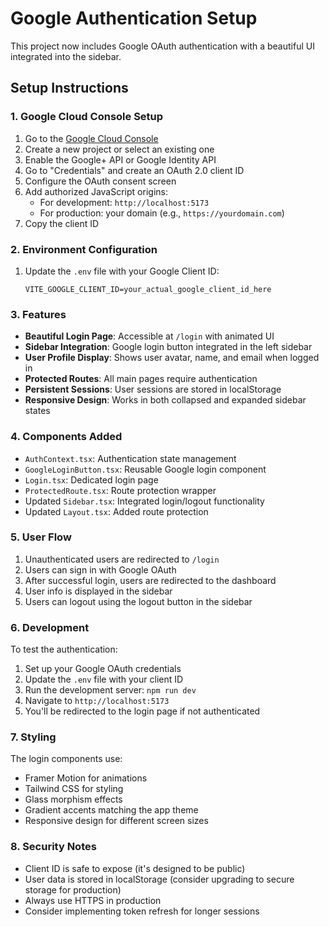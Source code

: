 # Google Authentication Setup

This project now includes Google OAuth authentication with a beautiful UI integrated into the sidebar.

## Setup Instructions

### 1. Google Cloud Console Setup

1. Go to the [Google Cloud Console](https://console.cloud.google.com/)
2. Create a new project or select an existing one
3. Enable the Google+ API or Google Identity API
4. Go to "Credentials" and create an OAuth 2.0 client ID
5. Configure the OAuth consent screen
6. Add authorized JavaScript origins:
   - For development: `http://localhost:5173`
   - For production: your domain (e.g., `https://yourdomain.com`)
7. Copy the client ID

### 2. Environment Configuration

1. Update the `.env` file with your Google Client ID:
   ```
   VITE_GOOGLE_CLIENT_ID=your_actual_google_client_id_here
   ```

### 3. Features

- **Beautiful Login Page**: Accessible at `/login` with animated UI
- **Sidebar Integration**: Google login button integrated in the left sidebar
- **User Profile Display**: Shows user avatar, name, and email when logged in
- **Protected Routes**: All main pages require authentication
- **Persistent Sessions**: User sessions are stored in localStorage
- **Responsive Design**: Works in both collapsed and expanded sidebar states

### 4. Components Added

- `AuthContext.tsx`: Authentication state management
- `GoogleLoginButton.tsx`: Reusable Google login component
- `Login.tsx`: Dedicated login page
- `ProtectedRoute.tsx`: Route protection wrapper
- Updated `Sidebar.tsx`: Integrated login/logout functionality
- Updated `Layout.tsx`: Added route protection

### 5. User Flow

1. Unauthenticated users are redirected to `/login`
2. Users can sign in with Google OAuth
3. After successful login, users are redirected to the dashboard
4. User info is displayed in the sidebar
5. Users can logout using the logout button in the sidebar

### 6. Development

To test the authentication:

1. Set up your Google OAuth credentials
2. Update the `.env` file with your client ID
3. Run the development server: `npm run dev`
4. Navigate to `http://localhost:5173`
5. You'll be redirected to the login page if not authenticated

### 7. Styling

The login components use:
- Framer Motion for animations
- Tailwind CSS for styling
- Glass morphism effects
- Gradient accents matching the app theme
- Responsive design for different screen sizes

### 8. Security Notes

- Client ID is safe to expose (it's designed to be public)
- User data is stored in localStorage (consider upgrading to secure storage for production)
- Always use HTTPS in production
- Consider implementing token refresh for longer sessions
